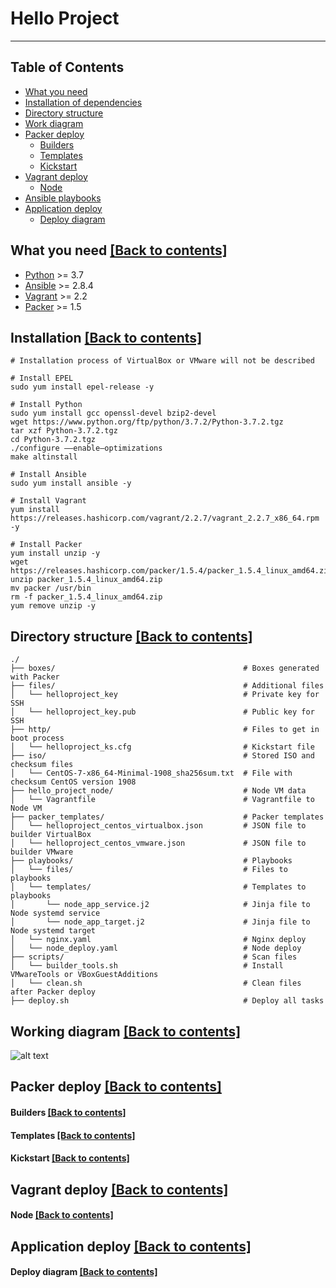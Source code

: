 # Hello Project

---

## Table of Contents <a name="table_of_contents"></a>
* [What you need](#prerequisites)
* [Installation of dependencies](#installationdependencies)
* [Directory structure](#structure)
* [Work diagram](#workdiagram)
* [Packer deploy](#packerdeploy)
    * [Builders](#packerbuilders)
    * [Templates](#packertemplates)
    * [Kickstart](#kickstart)
* [Vagrant deploy](#vagrantdeploy)
    * [Node](#nodevm)
* [Ansible playbooks](#ansibleplaybooks)
* [Application deploy](#applicationdeploy)
    * [Deploy diagram](#deploydiagram)


## What you need [[Back to contents]](#table_of_contents) <a name="prerequisites"></a>
- [Python](https://www.python.org/) >= 3.7
- [Ansible](https://www.ansible.com/) >= 2.8.4
- [Vagrant](https://www.vagrantup.com/) >= 2.2
- [Packer](https://packer.io/) >= 1.5


## Installation [[Back to contents]](#table_of_contents) <a name="installationdependencies"></a>
```
# Installation process of VirtualBox or VMware will not be described

# Install EPEL
sudo yum install epel-release -y

# Install Python
sudo yum install gcc openssl-devel bzip2-devel
wget https://www.python.org/ftp/python/3.7.2/Python-3.7.2.tgz
tar xzf Python-3.7.2.tgz
cd Python-3.7.2.tgz
./configure ––enable–optimizations
make altinstall

# Install Ansible
sudo yum install ansible -y

# Install Vagrant
yum install https://releases.hashicorp.com/vagrant/2.2.7/vagrant_2.2.7_x86_64.rpm -y

# Install Packer
yum install unzip -y
wget https://releases.hashicorp.com/packer/1.5.4/packer_1.5.4_linux_amd64.zip
unzip packer_1.5.4_linux_amd64.zip
mv packer /usr/bin
rm -f packer_1.5.4_linux_amd64.zip
yum remove unzip -y
```


## Directory structure [[Back to contents]](#table_of_contents) <a name="structure"></a>
```
./
├── boxes/                                          # Boxes generated with Packer
├── files/                                          # Additional files
│   └── helloproject_key                            # Private key for SSH
│   └── helloproject_key.pub                        # Public key for SSH
├── http/                                           # Files to get in boot process
│   └── helloproject_ks.cfg                         # Kickstart file
├── iso/                                            # Stored ISO and checksum files
│   └── CentOS-7-x86_64-Minimal-1908_sha256sum.txt  # File with checksum CentOS version 1908
├── hello_project_node/                             # Node VM data
│   └── Vagrantfile                                 # Vagrantfile to Node VM
├── packer_templates/                               # Packer templates
│   └── helloproject_centos_virtualbox.json         # JSON file to builder VirtualBox
│   └── helloproject_centos_vmware.json             # JSON file to builder VMware
├── playbooks/                                      # Playbooks
│   └── files/                                      # Files to playbooks
│   └── templates/                                  # Templates to playbooks
│       └── node_app_service.j2                     # Jinja file to Node systemd service
│       └── node_app_target.j2                      # Jinja file to Node systemd target
│   └── nginx.yaml                                  # Nginx deploy
│   └── node_deploy.yaml                            # Node deploy
├── scripts/                                        # Scan files
│   └── builder_tools.sh                            # Install VMwareTools or VBoxGuestAdditions
│   └── clean.sh                                    # Clean files after Packer deploy
├── deploy.sh                                       # Deploy all tasks
```


## Working diagram [[Back to contents]](#table_of_contents) <a name="workdiagram"></a>

![alt text](https://github.com/elianmarks/ "Working diagram")

## Packer deploy [[Back to contents]](#table_of_contents) <a name="packerdeploy"></a>


#### Builders [[Back to contents]](#table_of_contents) <a name="packerbuilders"></a>


#### Templates [[Back to contents]](#table_of_contents) <a name="packertemplates"></a>


#### Kickstart [[Back to contents]](#table_of_contents) <a name="kickstart"></a>


## Vagrant deploy [[Back to contents]](#table_of_contents) <a name="vagrantdeploy"></a>


#### Node [[Back to contents]](#table_of_contents) <a name="nodevm"></a>


## Application deploy [[Back to contents]](#table_of_contents) <a name="applicationdeploy"></a>


#### Deploy diagram [[Back to contents]](#table_of_contents) <a name="deploydiagram"></a>